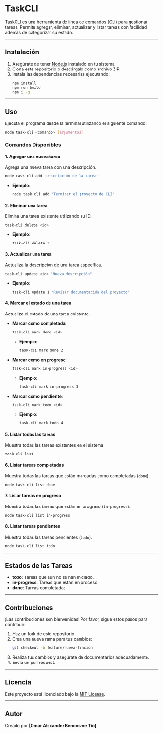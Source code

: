 # TaskCLI

TaskCLI es una herramienta de línea de comandos (CLI) para gestionar tareas. Permite agregar, eliminar, actualizar y listar tareas con facilidad, además de categorizar su estado.

---

## **Instalación**

1. Asegúrate de tener [Node.js](https://nodejs.org) instalado en tu sistema.
2. Clona este repositorio o descárgalo como archivo ZIP.
3. Instala las dependencias necesarias ejecutando:
   ```bash
   npm install
   npm run build
   npm i -g
   ```

---

## **Uso**

Ejecuta el programa desde la terminal utilizando el siguiente comando:

```bash
node task-cli <comando> [argumentos]
```

### **Comandos Disponibles**

#### **1. Agregar una nueva tarea**
Agrega una nueva tarea con una descripción.

```bash
node task-cli add "Descripción de la tarea"
```
- **Ejemplo**:
  ```bash
  node task-cli add "Terminar el proyecto de CLI"
  ```

#### **2. Eliminar una tarea**
Elimina una tarea existente utilizando su ID.

```bash
task-cli delete <id>
```
- **Ejemplo**:
  ```bash
  task-cli delete 3
  ```

#### **3. Actualizar una tarea**
Actualiza la descripción de una tarea específica.

```bash
task-cli update <id> "Nueva descripción"
```
- **Ejemplo**:
  ```bash
  task-cli update 1 "Revisar documentación del proyecto"
  ```

#### **4. Marcar el estado de una tarea**
Actualiza el estado de una tarea existente.

- **Marcar como completada**:
  ```bash
  task-cli mark done <id>
  ```
  - **Ejemplo**:
    ```bash
    task-cli mark done 2
    ```

- **Marcar como en progreso**:
  ```bash
  task-cli mark in-progress <id>
  ```
  - **Ejemplo**:
    ```bash
    task-cli mark in-progress 3
    ```

- **Marcar como pendiente**:
  ```bash
  task-cli mark todo <id>
  ```
  - **Ejemplo**:
    ```bash
    task-cli mark todo 4
    ```

#### **5. Listar todas las tareas**
Muestra todas las tareas existentes en el sistema.

```bash
task-cli list
```

#### **6. Listar tareas completadas**
Muestra todas las tareas que están marcadas como completadas (`done`).

```bash
node task-cli list done
```

#### **7. Listar tareas en progreso**
Muestra todas las tareas que están en progreso (`in-progress`).

```bash
node task-cli list in-progress
```

#### **8. Listar tareas pendientes**
Muestra todas las tareas pendientes (`todo`).

```bash
node task-cli list todo
```

---

## **Estados de las Tareas**

- **todo**: Tareas que aún no se han iniciado.
- **in-progress**: Tareas que están en proceso.
- **done**: Tareas completadas.

---

## **Contribuciones**

¡Las contribuciones son bienvenidas! Por favor, sigue estos pasos para contribuir:

1. Haz un fork de este repositorio.
2. Crea una nueva rama para tus cambios:
   ```bash
   git checkout -b feature/nueva-funcion
   ```
3. Realiza tus cambios y asegúrate de documentarlos adecuadamente.
4. Envía un pull request.

---

## **Licencia**

Este proyecto está licenciado bajo la [MIT License](LICENSE).

---

## **Autor**

Creado por **[Omar Alexander Bencosme Tio]**.
